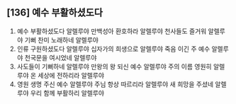 ## [136] 예수 부활하셨도다

1) 예수 부활하셨도다 알렐루야 만백성아 환호하라 알렐루야 천사들도 즐거워 알렐루야 기뻐 찬미 노래하네 알렐루야  
2) 인류 구원하셨도다 알렐루야 십자가의 희생으로 알렐루야 죽음 이긴 주 예수 알렐루야 천국문을 여시었네 알렐루야  
3) 사도들이 기뻐하네 알렐루야 만왕의 왕 되신 예수 알렐루야 주의 이름 영원히 알렐루야 온 세상에 전하리라 알렐루야  
4) 영원 생명 주신 예수 알렐루야 주님 항상 따르리라 알렐루야 새 희망을 주셨네 알렐루야 우리 함께 부활하리 알렐루야
